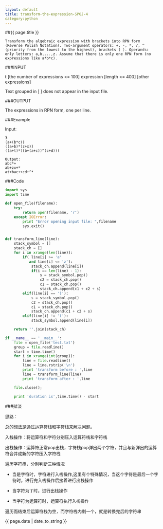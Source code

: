 ```yaml
---
layout: default
title: transform-the-expression-SPOJ-4
category:python
---
```


##{{ page.title }}

```
Transform the algebraic expression with brackets into RPN form (Reverse Polish Notation). Two-argument operators: +, -, *, /, ^ (priority from the lowest to the highest), brackets ( ). Operands: only letters: a,b,...,z. Assume that there is only one RPN form (no expressions like a*b*c). 
```

###INPUT

t [the number of expressions <= 100]
expression [length <= 400]
[other expressions]

Text grouped in [ ] does not appear in the input file. 

###OUTPUT

The expressions in RPN form, one per line.

###Example

Input:
```
3
(a+(b*c))
((a+b)*(z+x))
((a+t)*((b+(a+c))^(c+d)))

Output:
abc*+
ab+zx+*
at+bac++cd+^*
```

###Code
```python
import sys
import time

def open_file(filename):
    try:
        return open(filename, 'r')
    except IOError:
        print "Error opening input file: ",filename
        sys.exit()


def transform_line(line):
    stack_symbol = []
    stack_ch = []
    for i in xrange(len(line)):
        if( line[i] >= 'a'
           and line[i] <= 'z'):
            stack_ch.append(line[i])
            if(i == len(line) - 1):
                s = stack_symbol.pop()
                c2 = stack_ch.pop()
                c1 = stack_ch.pop()
                stack_ch.append(c1 + c2 + s)
        elif(line[i] == ')'):
            s = stack_symbol.pop()
            c2 = stack_ch.pop()
            c1 = stack_ch.pop()
            stack_ch.append(c1 + c2 + s)
        elif(line[i] != '('):
            stack_symbol.append(line[i])

    return ''.join(stack_ch)

if __name__ == '__main__':
    file = open_file('test.txt')
    group = file.readline()
    start = time.time()
    for i in xrange(int(group)):
        line = file.readline()
        line = line.rstrip('\n')
        print 'transform before : ',line
        line = transform_line(line)
        print 'transform after : ',line

    file.close();

    print 'duration is',time.time() - start
```

###扯淡

思路：

总的想法是通过运算符栈和字符栈来解决问题。

入栈操作：将运算符和字符分别压入运算符栈和字符栈

出栈操作：运算符正常pop出栈，字符栈pop弹出两个字符，并且与新弹出的运算符合并成新的字符压入字符栈

遍历字符串，分别判断三种情况

* 当是字符时，字符进行入栈操作,这里有个特殊情况，当这个字符是最后一个字符时，进行完入栈操作后接着进行出栈操作

* 当字符为')'时，进行出栈操作

* 当字符为运算符时，运算符执行入栈操作

遍历而结束后运算符栈为空，而字符栈内剩一个，就是转换完后的字符串

{{ page.date | date_to_string }}
